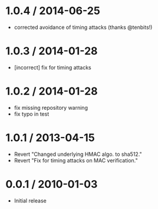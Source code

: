 1.0.4 / 2014-06-25
==================

 * corrected avoidance of timing attacks (thanks @tenbits!)


1.0.3 / 2014-01-28
==================

 * [incorrect] fix for timing attacks

1.0.2 / 2014-01-28
==================
 * fix missing repository warning
 * fix typo in test

1.0.1 / 2013-04-15
==================

  * Revert "Changed underlying HMAC algo. to sha512."
  * Revert "Fix for timing attacks on MAC verification."

0.0.1 / 2010-01-03
==================

  * Initial release
